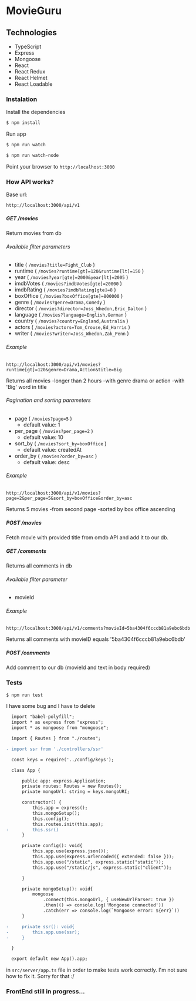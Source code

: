 # MovieGuru


## Technologies

- TypeScript
- Express
- Mongoose
- React
- React Redux
- React Helmet
- React Loadable

### Instalation

Install the dependencies

```sh
$ npm install
```

Run app

```sh
$ npm run watch
```

```sh
$ npm run watch-node
```

Point your browser to `http://localhost:3000`


### How API works?

Base url:
```
http://localhost:3000/api/v1
```

##### GET /movies

 Return movies from db
###### Available filter parameters
 - title ( `/movies?title=Fight_Club` )
 - runtime ( `/movies?runtime[gt]=120&runtime[lt]=150` )
 - year ( `/movies?year[gte]=2000&year[lt]=2005` )
 - imdbVotes ( `/movies?imdbVotes[gte]=20000` )
 - imdbRating ( `/movies?imdbRating[gte]=8` )
 - boxOffice ( `/movies?boxOffice[gte]=800000` )
 - genre ( `/movies?genre=Drama,Comedy` )
 - director ( `/movies?director=Joss_Whedon,Eric_Dalton` )
 - language ( `/movies?language=English,German` )
 - country ( `/movies?country=England,Australia` )
 - actors ( `/movies?actors=Tom_Crouse,Ed_Harris` )
 - writer ( `/movies?writer=Joss_Whedon,Zak_Penn` )


 ###### Example

 ```
 http://localhost:3000/api/v1/movies?runtime[gt]=120&genre=Drama,Action&title=Big
 ```

 Returns all movies
 -longer than 2 hours
 -with genre drama or action
 -with 'Big' word in title

###### Pagination and sorting parameters

- page ( `/movies?page=5` )
    - default value: 1
- per_page ( `/movies?per_page=2` )
  - default value: 10
- sort_by ( `/movies?sort_by=boxOffice` )
  - default value: createdAt
- order_by ( `/movies?order_by=asc` )
  - default value: desc

 ###### Example

 ```
 http://localhost:3000/api/v1/movies?page=2&per_page=5&sort_by=boxOffice&order_by=asc
 ```

 Returns 5 movies
 -from second page
 -sorted by box office ascending



 ##### POST /movies
 Fetch movie with provided title from omdb API and add it to our db.

 ##### GET /comments

 Returns all comments in db

 ###### Available filter parameter
 - movieId

 ###### Example

 ```
 http://localhost:3000/api/v1/comments?movieId=5ba4304f6cccb81a9ebc6bdb
 ```

 Returns all comments with movieID equals '5ba4304f6cccb81a9ebc6bdb'


 ##### POST /comments

 Add comment to our db (movieId and text in body required)

### Tests

```sh
$ npm run test
```

I have some bug and I have to delete

```diff
  import "babel-polyfill";
  import * as express from "express";
  import * as mongoose from "mongoose";

  import { Routes } from "./routes";

- import ssr from './controllers/ssr'

  const keys = require('../config/keys');

  class App {

      public app: express.Application;
      private routes: Routes = new Routes();
      private mongoUrl: string = keys.mongoURI;

      constructor() {
          this.app = express();
          this.mongoSetup();
          this.config();
          this.routes.init(this.app);
-         this.ssr()
      }

      private config(): void{
          this.app.use(express.json());
          this.app.use(express.urlencoded({ extended: false }));
          this.app.use("/static", express.static("static"));
          this.app.use("/static/js", express.static("client"));

      }

      private mongoSetup(): void{
          mongoose
              .connect(this.mongoUrl, { useNewUrlParser: true })
              .then(() => console.log('Mongoose connected'))
              .catch(err => console.log(`Mongoose error: ${err}`))
      }

-     private ssr(): void{
-         this.app.use(ssr);
-     }

  }

  export default new App().app;

```

in `src/server/app.ts` file in order to make tests work correctly.
I'm not sure how to fix it. Sorry for that :/


### FrontEnd still in progress...
